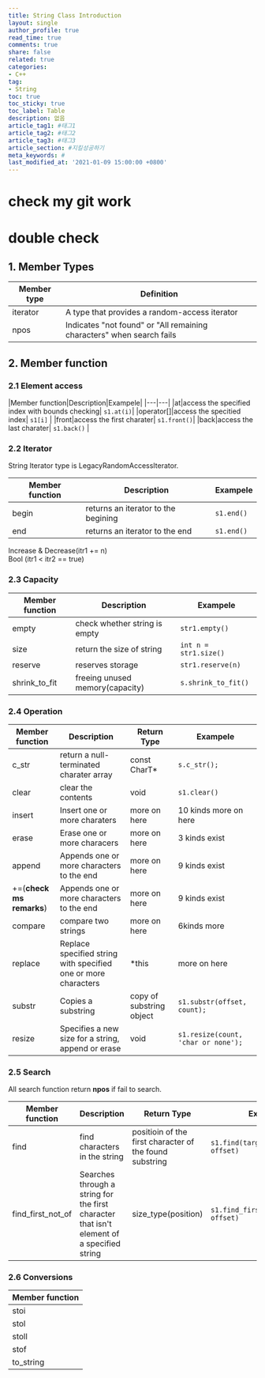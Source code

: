 ```yaml
---
title: String Class Introduction
layout: single
author_profile: true
read_time: true
comments: true
share: false
related: true
categories:
- C++
tag:
- String
toc: true
toc_sticky: true
toc_label: Table
description: 없음
article_tag1: #태그1
article_tag2: #태그2
article_tag3: #태그3
article_section: #지킬성공하기
meta_keywords: #
last_modified_at: '2021-01-09 15:00:00 +0800'
---
```


# check my git work

# double check

## 1. Member Types

|Member type| Definition|
|---|---|
|iterator|A type that provides a random-access iterator|
|npos|Indicates "not found" or "All remaining characters" when search fails|


## 2. Member function

### 2.1 Element access

|Member function|Description|Exampele|
|---|---|
|at|access the specified index with bounds checking| `s1.at(i)`|
|operator[]|access the specitied index| `s1[i]` |
|front|access the first charater| `s1.front()`|
|back|access the last charater| `s1.back()` |


### 2.2 Iterator

String Iterator type is LegacyRandomAccessIterator.

|Member function|Description|Exampele|
|---|---|---|
|begin | returns an iterator to the begining | `s1.end()` |
|end | returns an iterator to the end | `s1.end()` |

<div class="notice--info">
  <p>Increase & Decrease(itr1 += n) <br>
Bool (itr1 < itr2 == true)</p>
</div>

### 2.3 Capacity

|Member function|Description|Exampele|
|---|---|---|
|empty|check whether string is empty| `str1.empty()`|
|size|return the size of string| `int n = str1.size()`|
|reserve|reserves storage| `str1.reserve(n)`|
|shrink_to_fit|freeing unused memory(capacity)|`s.shrink_to_fit()`|

### 2.4 Operation

|Member function|Description|Return Type|Exampele|
|---|---|---|---|
|c_str|return a null-terminated charater array|const CharT*| `s.c_str();`|
|clear | clear the contents | void | `s1.clear()` |
|insert|Insert one or more charaters| more on here | 10 kinds more on here |
|erase|Erase one or more characers | more on here | 3 kinds exist |
|append|Appends one or more characters to the end | more on here |9 kinds exist |
|+=(**check ms remarks**)|Appends one or more characters to the end | more on here |9 kinds exist |
|compare| compare two strings | more on here | 6kinds more |
|replace| Replace specified string with specified one or more characters | *this | more on here |
|substr|Copies a substring | copy of substring object | `s1.substr(offset, count);` |
|resize | Specifies a new size for a string, append or erase | void | `s1.resize(count, 'char or none');`

### 2.5 Search

All search function return **npos** if fail to search.

|Member function|Description|Return Type|Exampele|
|---|---|---|---|
|find|find characters in the string | positioin of the first character of the found substring | `s1.find(target_string, offset)`|
|find_first_not_of|Searches through a string for the first character that isn't element of a specified string|size_type(position)|`s1.find_first_not_of(string, offset)`|

### 2.6 Conversions

|Member function |
|---|
|stoi|
|stol|
|stoll|
|stof|
|to_string|
